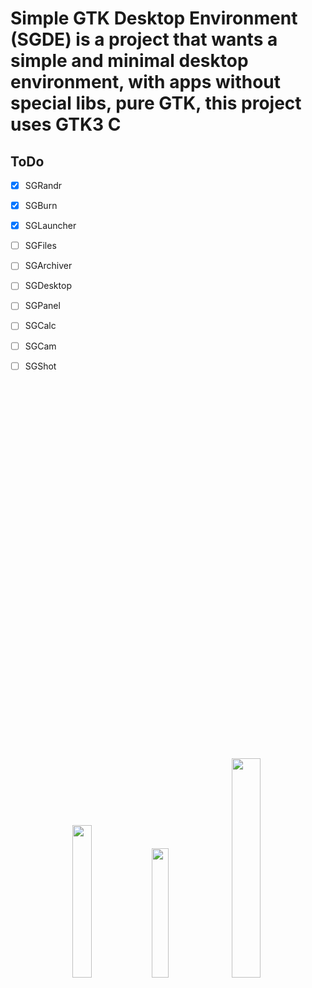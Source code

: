 # Simple GTK Desktop Environment (SGDE) is a project that wants a simple and minimal desktop environment, with apps without special libs, pure GTK, this project uses GTK3 C

## ToDo

- [x] SGRandr
- [x] SGBurn
- [x] SGLauncher
- [ ] SGFiles
- [ ] SGArchiver
- [ ] SGDesktop
- [ ] SGPanel
- [ ] SGCalc
- [ ] SGCam
- [ ] SGShot


<p align="center" width="100%">
  <img width=25% src="https://upload.wikimedia.org/wikipedia/commons/7/71/GTK_logo.svg">
  <img width=23% src="https://raw.githubusercontent.com/abrahamcalf/programming-languages-logos/master/src/c/c.svg">
  <img width=30% style="margin-top: 604px" src="https://www.geany.org/static/img/geany.svg" >
</p>
